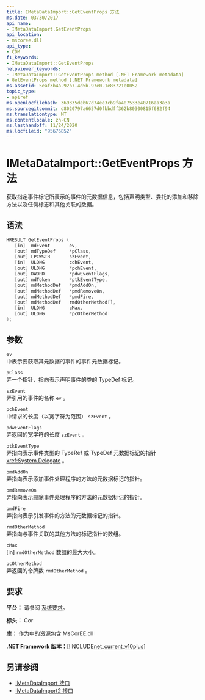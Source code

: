 ```yaml
---
title: IMetaDataImport::GetEventProps 方法
ms.date: 03/30/2017
api_name:
- IMetaDataImport.GetEventProps
api_location:
- mscoree.dll
api_type:
- COM
f1_keywords:
- IMetaDataImport::GetEventProps
helpviewer_keywords:
- IMetaDataImport::GetEventProps method [.NET Framework metadata]
- GetEventProps method [.NET Framework metadata]
ms.assetid: 5eaf3b4a-92b7-4d5b-97e0-1e83721e0052
topic_type:
- apiref
ms.openlocfilehash: 369335deb67d74ee3cb9fa407533e40716aa3a3a
ms.sourcegitcommit: d8020797a6657d0fbbdff362b80300815f682f94
ms.translationtype: MT
ms.contentlocale: zh-CN
ms.lasthandoff: 11/24/2020
ms.locfileid: "95676852"
---
```

# <a name="imetadataimportgeteventprops-method"></a>IMetaDataImport::GetEventProps 方法

获取指定事件标记所表示的事件的元数据信息，包括声明类型、委托的添加和移除方法以及任何标志和其他关联的数据。  
  
## <a name="syntax"></a>语法  
  
```cpp  
HRESULT GetEventProps (  
   [in]  mdEvent       ev,  
   [out] mdTypeDef     *pClass,
   [out] LPCWSTR       szEvent,
   [in]  ULONG         cchEvent,
   [out] ULONG         *pchEvent,
   [out] DWORD         *pdwEventFlags,  
   [out] mdToken       *ptkEventType,  
   [out] mdMethodDef   *pmdAddOn,
   [out] mdMethodDef   *pmdRemoveOn,
   [out] mdMethodDef   *pmdFire,
   [out] mdMethodDef   rmdOtherMethod[],
   [in]  ULONG         cMax,  
   [out] ULONG         *pcOtherMethod  
);  
```  
  
## <a name="parameters"></a>参数  

 `ev`  
 中表示要获取其元数据的事件的事件元数据标记。  
  
 `pClass`  
 弄一个指针，指向表示声明事件的类的 TypeDef 标记。  
  
 `szEvent`  
 弄引用的事件的名称 `ev` 。  
  
 `pchEvent`  
 中请求的长度（以宽字符为范围） `szEvent` 。  
  
 `pdwEventFlags`  
 弄返回的宽字符的长度 `szEvent` 。  
  
 `ptkEventType`  
 弄指向表示事件类型的 TypeRef 或 TypeDef 元数据标记的指针 <xref:System.Delegate> 。  
  
 `pmdAddOn`  
 弄指向表示添加事件处理程序的方法的元数据标记的指针。  
  
 `pmdRemoveOn`  
 弄指向表示删除事件处理程序的方法的元数据标记的指针。  
  
 `pmdFire`  
 弄指向表示引发事件的方法的元数据标记的指针。  
  
 `rmdOtherMethod`  
 弄指向与事件关联的其他方法的标记指针的数组。  
  
 `cMax`  
 [in] `rmdOtherMethod` 数组的最大大小。  
  
 `pcOtherMethod`  
 弄返回的令牌数 `rmdOtherMethod` 。  
  
## <a name="requirements"></a>要求  

 **平台：** 请参阅 [系统要求](../../get-started/system-requirements.md)。  
  
 **标头：** Cor  
  
 **库：** 作为中的资源包含 MsCorEE.dll  
  
 **.NET Framework 版本：**[!INCLUDE[net_current_v10plus](../../../../includes/net-current-v10plus-md.md)]  
  
## <a name="see-also"></a>另请参阅

- [IMetaDataImport 接口](imetadataimport-interface.md)
- [IMetaDataImport2 接口](imetadataimport2-interface.md)
